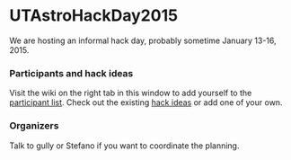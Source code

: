 UTAstroHackDay2015
==================

We are hosting an informal hack day, probably sometime January 13-16, 2015.

### Participants and hack ideas

Visit the wiki on the right tab in this window to add yourself to the [participant list](https://github.com/OttoStruve/UTAstroHackDay2015/wiki/Participants).  Check out the existing [hack ideas](https://github.com/OttoStruve/UTAstroHackDay2015/wiki/Hack-Ideas) or add one of your own.

### Organizers
Talk to gully or Stefano if you want to coordinate the planning.

